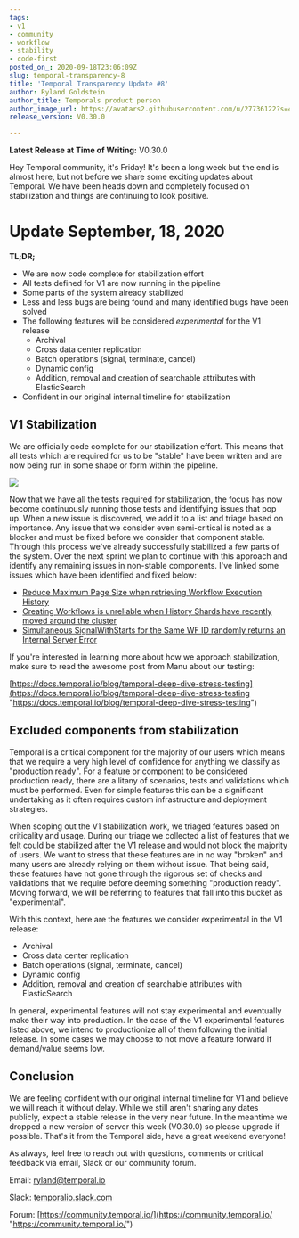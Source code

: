 ```yaml
---
tags:
- v1
- community
- workflow
- stability
- code-first
posted_on_: 2020-09-18T23:06:09Z
slug: temporal-transparency-8
title: 'Temporal Transparency Update #8'
author: Ryland Goldstein
author_title: Temporals product person
author_image_url: https://avatars2.githubusercontent.com/u/27736122?s=460&u=7b6a3e58ec7ed715│       7f23f51e91a2f4cd2028d606&v=4
release_version: V0.30.0

---
```

<!--truncate-->

**Latest Release at Time of Writing:** V0.30.0

Hey Temporal community, it's Friday! It's been a long week but the end is almost here, but not before we share some exciting updates about Temporal. We have been heads down and completely focused on stabilization and things are continuing to look positive.

# Update September, 18, 2020

**TL;DR;**

* We are now code complete for stabilization effort
* All tests defined for V1 are now running in the pipeline
* Some parts of the system already stabilized
* Less and less bugs are being found and many identified bugs have been solved
* The following features will be considered _experimental_ for the V1 release
  * Archival
  * Cross data center replication
  * Batch operations (signal, terminate, cancel)
  * Dynamic config
  * Addition, removal and creation of searchable attributes with ElasticSearch
* Confident in our original internal timeline for stabilization

## V1 Stabilization

We are officially code complete for our stabilization effort. This means that all tests which are required for us to be "stable" have been written and are now being run in some shape or form within the pipeline.

![](/cms/screen-shot-2020-09-18-at-2-54-57-pm.png)

Now that we have all the tests required for stabilization, the focus has now become continuously running those tests and identifying issues that pop up. When a new issue is discovered, we add it to a list and triage based on importance. Any issue that we consider even semi-critical is noted as a blocker and must be fixed before we consider that component stable. Through this process we've already successfully stabilized a few parts of the system. Over the next sprint we plan to continue with this approach and identify any remaining issues in non-stable components. I've linked some issues which have been identified and fixed below:

* [Reduce Maximum Page Size when retrieving Workflow Execution History](https://github.com/temporalio/temporal/pull/732)
* [Creating Workflows is unreliable when History Shards have recently moved around the cluster](https://github.com/temporalio/temporal/pull/734)
* [Simultaneous SignalWithStarts for the Same WF ID randomly returns an Internal Server Error](https://github.com/temporalio/temporal/pull/719)

If you're interested in learning more about how we approach stabilization, make sure to read the awesome post from Manu about our testing:

[https://docs.temporal.io/blog/temporal-deep-dive-stress-testing](https://docs.temporal.io/blog/temporal-deep-dive-stress-testing "https://docs.temporal.io/blog/temporal-deep-dive-stress-testing")

## Excluded components from stabilization

Temporal is a critical component for the majority of our users which means that we require a very high level of confidence for anything we classify as "production ready". For a feature or component to be considered production ready, there are a litany of scenarios, tests and validations which must be performed. Even for simple features this can be a significant undertaking as it often requires custom infrastructure and deployment strategies.

When scoping out the V1 stabilization work, we triaged features based on criticality and usage. During our triage we collected a list of features that we felt could be stabilized after the V1 release and would not block the majority of users. We want to stress that these features are in no way "broken" and many users are already relying on them without issue. That being said, these features have not gone through the rigorous set of checks and validations that we require before deeming something "production ready". Moving forward, we will be referring to features that fall into this bucket as "experimental".

With this context, here are the features we consider experimental in the V1 release:

* Archival
* Cross data center replication
* Batch operations (signal, terminate, cancel)
* Dynamic config
* Addition, removal and creation of searchable attributes with ElasticSearch

In general, experimental features will not stay experimental and eventually make their way into production. In the case of the V1 experimental features listed above, we intend to productionize all of them following the initial release. In some cases we may choose to not move a feature forward if demand/value seems low.

## Conclusion

We are feeling confident with our original internal timeline for V1 and believe we will reach it without delay. While we still aren't sharing any dates publicly, expect a stable release in the very near future. In the meantime we dropped a new version of server this week (V0.30.0) so please upgrade if possible. That's it from the Temporal side, have a great weekend everyone!

As always, feel free to reach out with questions, comments or critical feedback via email, Slack or our community forum.

Email: [ryland@temporal.io](mailto:ryland@temporal.io)

Slack: [temporalio.slack.com](https://join.slack.com/t/temporalio/shared_invite/zt-kfgfjuye-L8gCQVRhPykA2td8pk7eTQ)

Forum: [https://community.temporal.io/](https://community.temporal.io/ "https://community.temporal.io/")